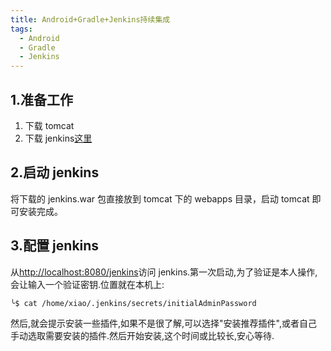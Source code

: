 ```yaml
---
title: Android+Gradle+Jenkins持续集成
tags:
  - Android
  - Gradle
  - Jenkins
---
```


## 1.准备工作

1. 下载 tomcat
2. 下载 jenkins[这里](https://jenkins.io/)

## 2.启动 jenkins

将下载的 jenkins.war 包直接放到 tomcat 下的 webapps 目录，启动 tomcat 即可安装完成。

## 3.配置 jenkins

从[http://localhost:8080/jenkins](http://localhost:8080/jenkins)访问 jenkins.第一次启动,为了验证是本人操作,会让输入一个验证密钥.位置就在本机上:

```shell
╰$ cat /home/xiao/.jenkins/secrets/initialAdminPassword
```

然后,就会提示安装一些插件,如果不是很了解,可以选择"安装推荐插件",或者自己手动选取需要安装的插件.然后开始安装,这个时间或比较长,安心等待.

